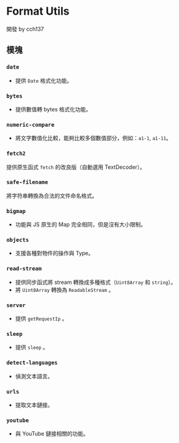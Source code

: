 # Format Utils

開發 by cch137

## 模塊

### `date`

- 提供 `Date` 格式化功能。

### `bytes`

- 提供數值轉 bytes 格式化功能。

### `numeric-compare`

- 將文字數值化比較，能夠比較多個數值部分，例如：`a1-1`, `a1-11`。

### `fetch2`

提供原生函式 `fetch` 的改良版（自動選用 TextDecoder）。

### `safe-filename`

將字符串轉換為合法的文件命名格式。

### `bigmap`

- 功能與 JS 原生的 Map 完全相同，但是沒有大小限制。

### `objects`

- 支援各種對物件的操作與 Type。

### `read-stream`

- 提供同步函式將 stream 轉換成多種格式（`Uint8Array` 和 `string`）。
- 將 `Uint8Array` 轉換為 `ReadableStream` 。

### `server`

- 提供 `getRequestIp` 。

### `sleep`

- 提供 `sleep` 。

### `detect-languages`

- 偵測文本語言。

### `urls`

- 提取文本鏈接。

### `youtube`

- 與 YouTube 鏈接相關的功能。
